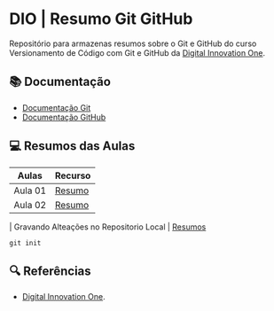 # DIO | Resumo Git GitHub

Repositório para armazenas resumos sobre o Git e GitHub do curso Versionamento de Código com Git e GitHub da [Digital Innovation One](http://www.dio.me/).

## 📚 Documentação
 - [Documentação Git](http://git-scm.com/doc)
 - [Documentação GitHub](http://docs.github.com/)

## 💻 Resumos das Aulas

| Aulas | Recurso |
|-------|----------|
| Aula 01 |[Resumo]()|
| Aula 02 |[Resumo]()|

| Gravando Alteações no Repositorio Local | [Resumos]()
 

```
git init
```
## 🔍 Referências
- [Digital Innovation One]().

